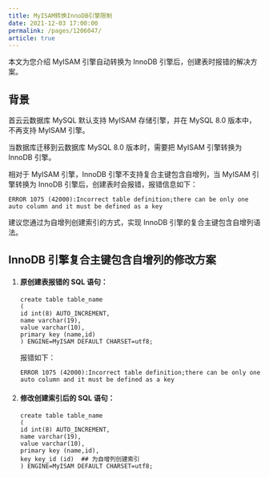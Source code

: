 ```yaml
---
title: MyISAM转换InnoDB引擎限制
date: 2021-12-03 17:00:00
permalink: /pages/1206047/
article: true
---
```



本文为您介绍 MyISAM 引擎自动转换为 InnoDB 引擎后，创建表时报错的解决方案。

## 背景

首云云数据库 MySQL 默认支持 MyISAM 存储引擎，并在 MySQL 8.0 版本中，不再支持 MyISAM 引擎。

当数据库迁移到云数据库 MySQL 8.0 版本时，需要把 MyISAM 引擎转换为 InnoDB 引擎。

相对于 MyISAM 引擎，InnoDB 引擎不支持复合主键包含自增列，当 MyISAM 引擎转换为 InnoDB 引擎后，创建表时会报错，报错信息如下：

```
ERROR 1075 (42000):Incorrect table definition;there can be only one auto column and it must be defined as a key
```

建议您通过为自增列创建索引的方式，实现 InnoDB 引擎的复合主键包含自增列语法。

## InnoDB 引擎复合主键包含自增列的修改方案

1. #### 原创建表报错的 SQL 语句：

   ```
   create table table_name
   (
   id int(8) AUTO_INCREMENT,
   name varchar(19),
   value varchar(10),
   primary key (name,id)
   ) ENGINE=MyISAM DEFAULT CHARSET=utf8;
   ```

   报错如下：

   ```
   ERROR 1075 (42000):Incorrect table definition;there can be only one auto column and it must be defined as a key
   ```

2. #### 修改创建索引后的 SQL 语句：

   ```
   create table table_name
   (
   id int(8) AUTO_INCREMENT,
   name varchar(19),
   value varchar(10),
   primary key (name,id),
   key key_id (id)  ## 为自增列创建索引
   ) ENGINE=MyISAM DEFAULT CHARSET=utf8;
   ```

   
